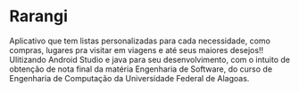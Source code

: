 # Rarangi

Aplicativo que tem listas personalizadas para cada necessidade, como compras, lugares pra visitar em viagens e até seus maiores desejos!!
Ulitizando Android Studio e java para seu desenvolvimento, com o intuito de obtenção de nota final da matéria Engenharia de Software, do curso de Engenharia de Computação da Universidade Federal de Alagoas.
